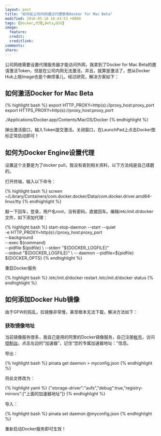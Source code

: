 ```yaml
---
layout: post
title: "如何在公司内网通过代理使用Docker for Mac Beta"
modified: 2016-05-10 16:43:53 +0800
tags: [Docker,代理,Beta,OSX]
image:
  feature: 
  credit: 
  creditlink: 
comments: 
share: 
---
```


公司网络需要设置代理服务器才能访问外网，我拿到了Docker for Mac Beta的邀请激活Token，但是在公司内网无法激活，并且，就算是激活了，想从Docker Hub上拖Image也是个麻烦事儿，经过研究，解决方案如下：

## 如何激活Docker for Mac Beta

{% highlight bash %}
export HTTP_PROXY=http(s)://proxy_host:proxy_port
export HTTPS_PROXY=http(s)://proxy_host:proxy_port

./Applications/Docker.app/Contents/MacOS/Docker
{% endhighlight %}

弹出激活窗口，输入Token提交激活。关闭窗口，在LaunchPad上点击Docker图标正常启动即可！


## 如何为Docker Engine设置代理

设置这个主要是为了docker pull，我没有查到相关资料，以下方法纯是自己琢磨的。

打开终端，输入以下命令：

{% highlight bash %}
screen ~/Library/Containers/com.docker.docker/Data/com.docker.driver.amd64-linux/tty
{% endhighlight %}

敲一下回车，登录，用户名root，没有密码，直接回车。编辑/etc/init.d/docker文件，如下添加代理：

{% highlight bash %}
start-stop-daemon --start --quiet \
-e HTTP_PROXY=http(s)://proxy_host:proxy_port \
--background \
--exec ${command} \
--pidfile ${pidfile} \
--stderr "${DOCKER_LOGFILE}" \
--stdout "${DOCKER_LOGFILE}" \
-- daemon --pidfile=${pidfile} ${DOCKER_OPTS}
{% endhighlight %}

重启Docker服务

{% highlight bash %}
/etc/init.d/docker restart
/etc/init.d/docker status
{% endhighlight %}

## 如何添加Docker Hub镜像

由于GFW的捣乱，拉镜像非常慢，甚至根本无法下载，解决方法如下：

### 获取镜像地址

当前镜像服务很多，我自己是用的阿里的Docker镜像服务，自己注册[帐号](http://console.d.aliyun.com/index2.html/?spm=0.0.0.0.MVZTDP#/docker/image/list)，访问[控制台](http://console.d.aliyun.com/index2.html/?spm=5176.775974865.0.0.AVs34v)。点击左边的“加速器”，记住“您的专属加速器地址：”信息。

导出：

{% highlight bash %}
pinata get daemon > myconfig.json
{% endhighlight %}

将此文修改为：

{% highlight yaml %}
{"storage-driver":"aufs","debug":true,"registry-mirrors":["上面的加速器地址”]}
{% endhighlight %}

导入：

{% highlight bash %}
pinata set daemon @myconfig.json
{% endhighlight %}

重新启动Docker服务即可生效！










